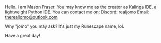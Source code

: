 Hello.
I am Mason Fraser.
You may know me as the creator as Kalinga IDE, a lightweight Python IDE.
You can contact me on:
Discord: realjomo
Email: therealjomo@outlook.com

Why "jomo" you may ask? It's just my Runescape name, lol.

Have a great day!
